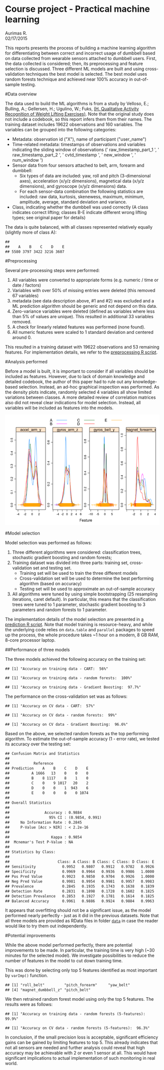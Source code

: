 # Course project - Practical machine learning
Aurimas R.  
02/17/2015  


This reports presents the process of building a machine learning algorithm for differentiating between correct and incorrect usage of dumbbell based on data collected from wearable sensors attached to dumbbell users. First, the data collected is considered; then, its preprocessing and feature selection is discussed. Three different ML models are built and using cross-validation techniques the best model is selected. The best model uses random forests technique and achieved near 100% accuracy in out-of-sample testing.

#Data overview



The data used to build the ML algorithms is from a study by Velloso, E.; Bulling, A.; Gellersen, H.; Ugulino, W.; Fuks, [(H. Qualitative Activity Recognition of Weight Lifting Exercises)](http://groupware.les.inf.puc-rio.br/har). Note that the original study does not include a codebook, so this report infers them from their names. The training dataset includes 19622 observations and 160 variables. The variables can be grouped into the following categories:

* Metadata: observation id ("X"), name of participant ("user_name")
* Time-related metadata: timestamps of observations and variables indicating the sliding window of observations (' raw_timestamp_part_1 ', ' raw_timestamp_part_2 ', ' cvtd_timestamp ', ' new_window ', ' num_window ')
* Sensor data from four sensors attached to belt, arm, forearm and dumbbell:
    * Six types of data are included: yaw, roll and pitch (3-dimensional axes), acceleration (x/y/z dimensions), magnetical data (x/y/z dimensions), and gyroscope (x/y/z dimensions) data.
    * For each sensor-data combination the following statistics are included: raw data, kurtosis, skenewess, maximum, minimum, amplitude, average, standard deviation and variance.
* Class, indicating whether the dumbbell was used correctly (A class indicates correct lifting; classes B-E indicate different wrong lifting types; see original paper for details)

The data is quite balanced, with all classes represented relatively equally (slightly more of class A):

```
## 
##    A    B    C    D    E 
## 5580 3797 3422 3216 3607
```

#Preprocessing

Several pre-processing steps were performed:

1) All variables were converted to appropriate forms (e.g. numeric / time or date / factors)
2) Variables with over 50% of missing entries were deleted (this removed 67 variables)
3) metadata (see data description above, #1 and #2) was excluded and a ML prediction algorithm should be generic and not depend on this data.
4) Zero-variance variables were deleted (defined as variables where less than 5% of values are unique). This resulted in additional 33 variables removed.
5) A check for linearly related features was performed (none found).
6) All numeric features were scaled to 1 standard deviation and centered around 0.

This resulted in a training dataset with 19622 observations and 53 remaining features. For implementation details, we refer to the [preprocessing R script](preprocessing.R).

#Analysis performed

Before a model is built, it is important to consider if all variables should be included as features. However, due to lack of domain knowledge and detailed codebook, the author of this paper had to rule out any knowledge-based selection. Instead, an ad-hoc graphical inspection was performed. As the density plots indicate, randomly selected 4 variables all show limited variations between classes. A more detailed review of correlation matrices also did not reveal clear indications for model selection. Instead, all variables will be included as features into the models.
 
![](./Readme_files/figure-html/unnamed-chunk-3-1.png) 


#Model selection



Model selection was performed as follows:

1) Three different algorithms were considered: classification trees, stochastic gradient boosting and random forests;
2) Training dataset was divided into three parts: training set, cross-validation set and testing set.
    * Training set will be used to train the three different models
    * Cross-validation set will be used to determine the best performing algorithm (based on accuracy)
    * Testing set will be used to approximate an out-of-sample accuracy
3) All algorithms were tuned by using simple bootstrapping (25 resampling iterations, caret default). In particular, this means that the classification trees were tuned to 1 parameter, stochastic gradient boosting to 3 parameters and random forests to 1 parameter.

The implementation details of the model selection are presented in [a prediction R script](prediction.R). Note that model training is resource-heavy, and while the underlying code relies on `data.table` and `parallel` packages to speed up the process, the whole procedure takes ~1 hour on a modern, 8 GB RAM, 8-core processor laptop.
    
##Performance of three models

The three models achieved the following accuracy on the training set:

```
## [1] "Accuracy on training data - CART:  56%"
```

```
## [1] "Accuracy on training data - random forests:  100%"
```

```
## [1] "Accuracy on training data - Gradient Boosting:  97.7%"
```

The performance on the cross-validation set was as follows:

```
## [1] "Accuracy on CV data - CART:  57%"
```

```
## [1] "Accuracy on CV data - random forests:  99%"
```

```
## [1] "Accuracy on CV data - Gradient Boosting:  96.6%"
```

Based on the above, we selected random forests as the top performing algorithm. To estimate the out-of-sample accuracy (1 - error rate), we tested its accuracy over the testing set:


```
## Confusion Matrix and Statistics
## 
##           Reference
## Prediction    A    B    C    D    E
##          A 1666   13    0    0    0
##          B    8 1117    8    1    0
##          C    0    9 1017   20    2
##          D    0    0    1  943    6
##          E    0    0    0    0 1074
## 
## Overall Statistics
##                                          
##                Accuracy : 0.9884         
##                  95% CI : (0.9854, 0.991)
##     No Information Rate : 0.2845         
##     P-Value [Acc > NIR] : < 2.2e-16      
##                                          
##                   Kappa : 0.9854         
##  Mcnemar's Test P-Value : NA             
## 
## Statistics by Class:
## 
##                      Class: A Class: B Class: C Class: D Class: E
## Sensitivity            0.9952   0.9807   0.9912   0.9782   0.9926
## Specificity            0.9969   0.9964   0.9936   0.9986   1.0000
## Pos Pred Value         0.9923   0.9850   0.9704   0.9926   1.0000
## Neg Pred Value         0.9981   0.9954   0.9981   0.9957   0.9983
## Prevalence             0.2845   0.1935   0.1743   0.1638   0.1839
## Detection Rate         0.2831   0.1898   0.1728   0.1602   0.1825
## Detection Prevalence   0.2853   0.1927   0.1781   0.1614   0.1825
## Balanced Accuracy      0.9961   0.9886   0.9924   0.9884   0.9963
```

It appears that overfitting should not be a significant issue, as the model performed nearly perfectly - just as it did in the previous datasets. Note that all three models are provided as RData files in folder [`data`](data) in case the reader would like to try them out independently.
 
#Potential improvements

While the above model performed perfectly, there are potential improvements to be made. In particular, the training time is very high (~30 minutes for the selected model). We investigate possibilities to reduce the number of features in the model to cut down training time. 

This was done by selecting only top 5 features identified as most important by `varImp()` function.


```
## [1] "roll_belt"         "pitch_forearm"     "yaw_belt"         
## [4] "magnet_dumbbell_z" "pitch_belt"
```

We then retrained random forest model using only the top 5 features. The results were as follows:

```
## [1] "Accuracy on training data - random forests (5-features):  99.9%"
```

```
## [1] "Accuracy on CV data - random forests (5-features):  96.3%"
```

In conclusion, if the small precision loss is acceptable, significant efficiency gains can be gained by limiting features to top 5. This already indicates that not all sensors are needed and further analysis could reveal that high accuracy may be achievable with 2 or even 1 sensor at all. This would have significant implications to actual implementation of such monitoring in real world.
